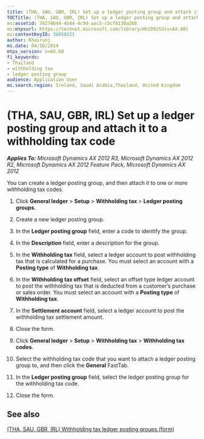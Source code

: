 ```yaml
---
title: (THA, SAU, GBR, IRL) Set up a ledger posting group and attach it to a withholding tax code
TOCTitle: (THA, SAU, GBR, IRL) Set up a ledger posting group and attach it to a withholding tax code
ms:assetid: 78274644-4b44-4c9d-aac5-c5cf6138a268
ms:mtpsurl: https://technet.microsoft.com/library/Hh209253(v=AX.60)
ms:contentKeyID: 36058221
author: Khairunj
ms.date: 04/18/2014
mtps_version: v=AX.60
f1_keywords:
- Thailand
- withholding tax
- ledger posting group
audience: Application User
ms.search.region: Ireland, Saudi Arabia,Thailand, United Kingdom
---
```


# (THA, SAU, GBR, IRL) Set up a ledger posting group and attach it to a withholding tax code 


_**Applies To:** Microsoft Dynamics AX 2012 R3, Microsoft Dynamics AX 2012 R2, Microsoft Dynamics AX 2012 Feature Pack, Microsoft Dynamics AX 2012_

You can create a ledger posting group, and then attach it to one or more withholding tax codes.

1.  Click **General ledger** \> **Setup** \> **Withholding tax** \> **Ledger posting groups**.

2.  Create a new ledger posting group.

3.  In the **Ledger posting group** field, enter a code to identify the group.

4.  In the **Description** field, enter a description for the group.

5.  In the **Withholding tax** field, select a ledger account to post withholding tax that is calculated for a purchase. You must select an account with a **Posting type** of **Withholding tax**.

6.  In the **Withholding tax offset** field, select an offset type ledger account to post the withholding tax that is deducted from a customer’s purchase or sales order. You must select an account with a **Posting type** of **Withholding tax**.

7.  In the **Settlement account** field, select a ledger account to post the withholding tax settlement amount.

8.  Close the form.

9.  Click **General ledger** \> **Setup** \> **Withholding tax** \> **Withholding tax codes**.

10. Select the withholding tax code that you want to attach a ledger posting group to, and then click the **General** FastTab.

11. In the **Ledger posting group** field, select the ledger posting group for the withholding tax code.

12. Close the form.

## See also

[(THA, SAU, GBR, IRL) Withholding tax ledger posting groups (form)](https://technet.microsoft.com/library/hh208625\(v=ax.60\))

  


